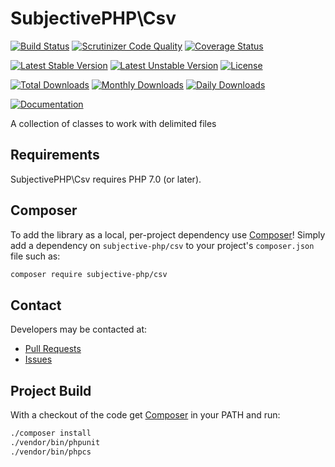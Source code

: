 # SubjectivePHP\Csv

[![Build Status](https://travis-ci.org/subjective-php/csv.svg?branch=master)](https://travis-ci.org/subjective-php/csv)
[![Scrutinizer Code Quality](https://scrutinizer-ci.com/g/subjective-php/csv/badges/quality-score.png?b=master)](https://scrutinizer-ci.com/g/subjective-php/csv/?branch=master)
[![Coverage Status](https://coveralls.io/repos/github/subjective-php/csv/badge.svg?branch=master)](https://coveralls.io/github/subjective-php/csv?branch=master)

[![Latest Stable Version](https://poser.pugx.org/subjective-php/csv/v/stable)](https://packagist.org/packages/subjective-php/csv)
[![Latest Unstable Version](https://poser.pugx.org/subjective-php/csv/v/unstable)](https://packagist.org/packages/subjective-php/csv)
[![License](https://poser.pugx.org/subjective-php/csv/license)](https://packagist.org/packages/subjective-php/csv)

[![Total Downloads](https://poser.pugx.org/subjective-php/csv/downloads)](https://packagist.org/packages/subjective-php/csv)
[![Monthly Downloads](https://poser.pugx.org/subjective-php/csv/d/monthly)](https://packagist.org/packages/subjective-php/csv)
[![Daily Downloads](https://poser.pugx.org/subjective-php/csv/d/daily)](https://packagist.org/packages/subjective-php/csv)

[![Documentation](https://img.shields.io/badge/reference-phpdoc-blue.svg?style=flat)](http://www.pholiophp.org/subjective-php/csv)

A collection of classes to work with delimited files

## Requirements

SubjectivePHP\Csv requires PHP 7.0 (or later).

## Composer
To add the library as a local, per-project dependency use [Composer](http://getcomposer.org)! Simply add a dependency on `subjective-php/csv` to your project's `composer.json` file such as:

```sh
composer require subjective-php/csv
```

## Contact
Developers may be contacted at:

 * [Pull Requests](https://github.com/subjective-php/csv/pulls)
 * [Issues](https://github.com/subjective-php/csv/issues)

## Project Build
With a checkout of the code get [Composer](http://getcomposer.org) in your PATH and run:

```sh
./composer install
./vendor/bin/phpunit
./vendor/bin/phpcs
```
